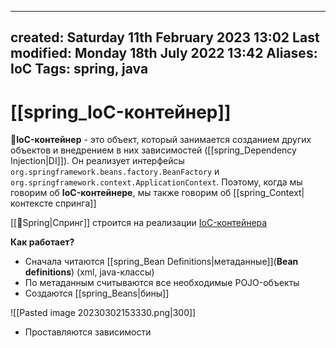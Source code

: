 
---
created: Saturday 11th February 2023 13:02
Last modified: Monday 18th July 2022 13:42
Aliases: IoC
Tags: spring, java
---

# [[spring_IoC-контейнер]]

📌**IoC-контейнер** - это объект, который занимается созданием других объектов и внедрением в них зависимостей ([[spring_Dependency Injection|DI]]). Он реализует интерфейсы `org.springframework.beans.factory.BeanFactory` и `org.springframework.context.ApplicationContext`. Поэтому, когда мы говорим об **IoC-контейнере**, мы также говорим об [[spring_Context|контексте спринга]]

[[📙Spring|Спринг]] строится на реализации [IoC-контейнера](IoC.md)

**Как работает?**
- Сначала читаются [[spring_Bean Definitions|метаданные]](**Bean definitions**) (xml, java-классы)
- По метаданным считываются все необходимые POJO-объекты
- Создаются [[spring_Beans|бины]]

![[Pasted image 20230302153330.png|300]]

- Проставляются зависимости

